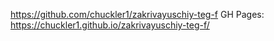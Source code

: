 https://github.com/chuckler1/zakrivayuschiy-teg-f
GH Pages:
https://chuckler1.github.io/zakrivayuschiy-teg-f/